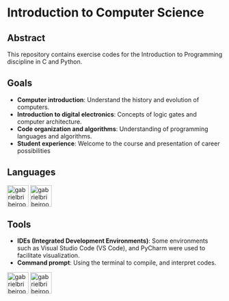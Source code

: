 # Introduction to Computer Science

## Abstract
This repository contains exercise codes for the Introduction to Programming discipline in C and Python.

## Goals
- **Computer introduction**: Understand the history and evolution of computers.
- **Introduction to digital electronics**: Concepts of logic gates and computer architecture.
- **Code organization and algorithms**: Understanding of programming languages ​​and algorithms.
- **Student experience**: Welcome to the course and presentation of career possibilities

## Languages
<div style="display: inline_block"><cbr>
  <img align = "top" alt = "gabrielbribeiroo_C" height = "50" width = "50" src="https://cdn.jsdelivr.net/gh/devicons/devicon/icons/c/c-original.svg" />
  <img align = "top" alt = "gabrielbribeiroo_Python" height = "50" width = "50" src="https://cdn.jsdelivr.net/gh/devicons/devicon/icons/python/python-original.svg" />
</div>

## Tools
- **IDEs (Integrated Development Environments)**: Some environments such as Visual Studio Code (VS Code), and PyCharm were used to facilitate visualization.
- **Command prompt**: Using the terminal to compile, and interpret codes.

<div style="display: inline_block"><cbr>
  <img align = "top" alt = "gabrielbribeiroo_VSCode" height = "50" width = "50" src="https://cdn.jsdelivr.net/gh/devicons/devicon/icons/vscode/vscode-original.svg" />
  <img align = "top" alt = "gabrielbribeiroo_PowerShell" height = "50" width = "50" src="https://cdn.jsdelivr.net/gh/devicons/devicon/icons/powershell/powershell-original.svg" /> 
</div>
